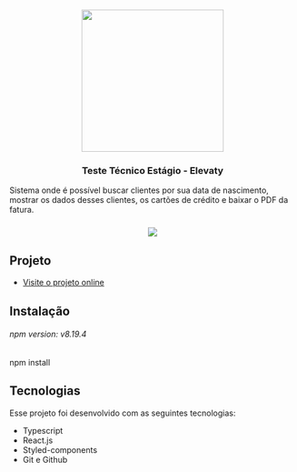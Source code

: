 <h1 align="center">
  <img src="https://user-images.githubusercontent.com/58120519/236243661-b0a814f9-5ceb-4ed2-8ea7-cd7d7a5b7ea7.png" width="250"> 
</h1>
<h3 align="center">Teste Técnico Estágio - Elevaty</h3>

Sistema onde é possível buscar clientes por sua data de
nascimento, mostrar os dados desses clientes, os cartões de crédito e baixar o PDF
da fatura.

<h3 align="center" width="700"><img src="https://user-images.githubusercontent.com/58120519/236438779-905b3194-c26a-4913-b5b2-3c744117e30f.gif"></h3>

## Projeto
- [Visite o projeto online](https://elevaty.vercel.app)

## Instalação
<h6>npm version: v8.19.4</h6>
npm install

## Tecnologias

Esse projeto foi desenvolvido com as seguintes tecnologias:

- Typescript
- React.js
- Styled-components
- Git e Github
